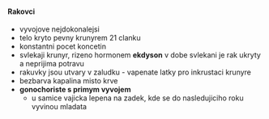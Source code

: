 #### Rakovci
- vyvojove nejdokonalejsi
- telo kryto pevny krunyrem 21 clanku
- konstantni pocet koncetin
- svlekaji krunyr, rizeno hormonem **ekdyson** v dobe svlekani je rak ukryty a neprijima potravu
- rakuvky jsou utvary v zaludku - vapenate latky pro inkrustaci krunyre
- bezbarva kapalina misto krve
- **gonochoriste s primym vyvojem**
	- u samice vajicka lepena na zadek, kde se do nasledujiciho roku vyvinou mladata
